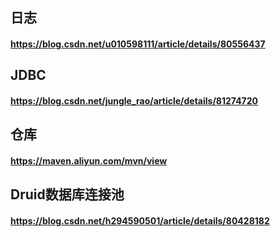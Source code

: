 ## 日志
#### https://blog.csdn.net/u010598111/article/details/80556437
## JDBC
#### https://blog.csdn.net/jungle_rao/article/details/81274720
## 仓库
#### https://maven.aliyun.com/mvn/view
## Druid数据库连接池
#### https://blog.csdn.net/h294590501/article/details/80428182